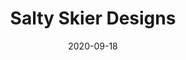 ---
slug: "/projects/salty-skier-designs"
date: "2020-09-18"
title: "Salty Skier Designs"
tags: ["Gatsbyjs", "website"]
---